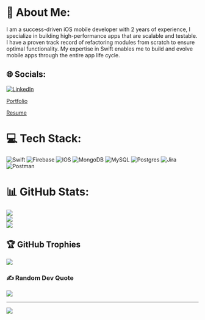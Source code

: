 # 💫 About Me:
I am a success-driven iOS mobile developer with 2 years of experience, I specialize in building high-performance apps that are scalable and testable. I have a proven track record of refactoring modules from scratch to ensure optimal functionality. My expertise in Swift enables me to build and evolve mobile apps through the entire app life cycle.


## 🌐 Socials:
[![LinkedIn](https://img.shields.io/badge/LinkedIn-%230077B5.svg?logo=linkedin&logoColor=white)](https://linkedin.com/in/javier-canto)

[Portfolio](https://www.javier-canto.com)

[Resume](https://docs.google.com/document/d/13-bcziJpy_T9BimkR1ndw_-YjpKJBi2I/edit?usp=share_link&ouid=114607217329918448808&rtpof=true&sd=true)


# 💻 Tech Stack:
![Swift](https://img.shields.io/badge/swift-F54A2A?style=plastic&logo=swift&logoColor=white) ![Firebase](https://img.shields.io/badge/firebase-%23039BE5.svg?style=plastic&logo=firebase) ![IOS](https://img.shields.io/badge/IOS-%2320232a.svg?style=plastic&logo=apple&logoColor=white) ![MongoDB](https://img.shields.io/badge/MongoDB-%234ea94b.svg?style=plastic&logo=mongodb&logoColor=white) ![MySQL](https://img.shields.io/badge/mysql-%2300f.svg?style=plastic&logo=mysql&logoColor=white) ![Postgres](https://img.shields.io/badge/postgres-%23316192.svg?style=plastic&logo=postgresql&logoColor=white) ![Jira](https://img.shields.io/badge/jira-%230A0FFF.svg?style=plastic&logo=jira&logoColor=white) ![Postman](https://img.shields.io/badge/Postman-FF6C37?style=plastic&logo=postman&logoColor=white)
# 📊 GitHub Stats:
![](https://github-readme-stats.vercel.app/api?username=JavierCantoH&theme=tokyonight&hide_border=true&include_all_commits=true&count_private=true)<br/>
![](https://github-readme-streak-stats.herokuapp.com/?user=JavierCantoH&theme=tokyonight&hide_border=true)<br/>
![](https://github-readme-stats.vercel.app/api/top-langs/?username=JavierCantoH&theme=tokyonight&hide_border=true&include_all_commits=true&count_private=true&layout=compact)

## 🏆 GitHub Trophies
![](https://github-profile-trophy.vercel.app/?username=JavierCantoH&theme=radical&no-frame=true&no-bg=false&margin-w=4)

### ✍️ Random Dev Quote
![](https://quotes-github-readme.vercel.app/api?type=horizontal&theme=radical)

---
[![](https://visitcount.itsvg.in/api?id=JavierCantoH&icon=0&color=0)](https://visitcount.itsvg.in)

<!-- Proudly created with GPRM ( https://gprm.itsvg.in ) -->
